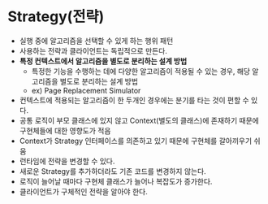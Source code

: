 # Strategy(전략)

-   실행 중에 알고리즘을 선택할 수 있게 하는 행위 패턴
-   사용하는 전략과 클라이언트는 독립적으로 만든다.
-   **특정 컨텍스트에서 알고리즘을 별도로 분리하는 설계 방법**
    -   특정한 기능을 수행하는 데에 다양한 알고리즘이 적용될 수 있는 경우, 해당 알고리즘을 별도로 분리하는 설계 방법
    -   ex) Page Replacement Simulator
-   컨텍스트에 적용되는 알고리즘이 한 두개인 경우에는 분기를 타는 것이 편할 수 있다.
-   공통 로직이 부모 클래스에 있지 않고 Context(별도의 클래스)에 존재하기 때문에 구현체들에 대한 영향도가 적음
-   Context가 Strategy 인터페이스를 의존하고 있기 때문에 구현체를 갈아끼우기 쉬움
-   런타임에 전략을 변경할 수 있다.
-   새로운 Strategy를 추가하더라도 기존 코드를 변경하지 않는다.
-   로직이 늘어날 때마다 구현체 클래스가 늘어나 복잡도가 증가한다.
-   클라이언트가 구체적인 전략을 알아야 한다.

